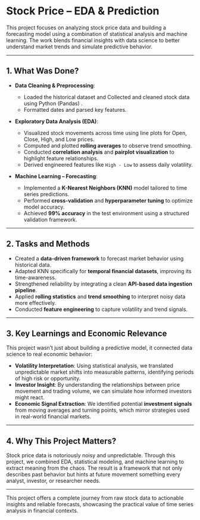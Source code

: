 # Stock Price – EDA & Prediction

This project focuses on analyzing stock price data and building a forecasting model using a combination of statistical analysis and machine learning. The work blends financial insights with data science to better understand market trends and simulate predictive behavior.

---

## 1. What Was Done?

- **Data Cleaning & Preprocessing**:
  - Loaded the historical dataset and Collected and cleaned stock data using Python (Pandas) .
  - Formatted dates and parsed key features.

- **Exploratory Data Analysis (EDA)**:
  - Visualized stock movements across time using line plots for Open, Close, High, and Low prices.
  - Computed and plotted **rolling averages** to observe trend smoothing.
  - Conducted **correlation analysis** and **pairplot visualization** to highlight feature relationships.
  - Derived engineered features like `High - Low` to assess daily volatility.

- **Machine Learning – Forecasting**:
  - Implemented a **K-Nearest Neighbors (KNN)** model tailored to time series predictions.
  - Performed **cross-validation** and **hyperparameter tuning** to optimize model accuracy.
  - Achieved **99% accuracy** in the test environment using a structured validation framework.

---

## 2. Tasks and Methods

- Created a **data-driven framework** to forecast market behavior using historical data.
- Adapted KNN specifically for **temporal financial datasets**, improving its time-awareness.
- Strengthened reliability by integrating a clean **API-based data ingestion pipeline**.
- Applied **rolling statistics** and **trend smoothing** to interpret noisy data more effectively.
- Conducted **feature engineering** to capture volatility and trend signals.

---

## 3. Key Learnings and Economic Relevance

This project wasn’t just about building a predictive model, it connected data science to real economic behavior:

- **Volatility Interpretation**: Using statistical analysis, we translated unpredictable market shifts into measurable patterns, identifying periods of high risk or opportunity.
- **Investor Insight**: By understanding the relationships between price movement and trading volume, we can simulate how informed investors might react.
- **Economic Signal Extraction**: We identified potential **investment signals** from moving averages and turning points, which mirror strategies used in real-world financial markets.
---

## 4. Why This Project Matters?

Stock price data is notoriously noisy and unpredictable. Through this project, we combined EDA, statistical modeling, and machine learning to extract meaning from the chaos. The result is a framework that not only describes past behavior but hints at future movement something every analyst, investor, or researcher needs.

---
 This project offers a complete journey from raw stock data to actionable insights and reliable forecasts, showcasing the practical value of time series analysis in financial contexts.

